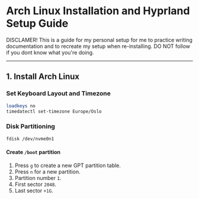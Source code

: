 # **Arch Linux Installation and Hyprland Setup Guide**

DISCLAMER! This is a guide for my personal setup for me to practice writing documentation and to recreate my setup when re-installing. DO NOT follow if you dont know what you're doing.

---

## **1. Install Arch Linux**

### **Set Keyboard Layout and Timezone**
```bash
loadkeys no
timedatectl set-timezone Europe/Oslo
```

### **Disk Partitioning**

```bash
fdisk /dev/nvme0n1
```
#### **Create `/boot` partition**
1. Press `g` to create a new GPT partition table.
2. Press `n` for a new partition.
3. Partition number `1`.
4. First sector `2048`.
5. Last sector `+1G`.

